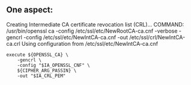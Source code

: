 

One aspect:
-----------

Creating Intermediate CA certificate revocation list (CRL)...
COMMAND: /usr/bin/openssl ca -config /etc/ssl/etc/NewRootCA-ca.cnf -verbose -gencrl -config /etc/ssl/etc/NewIntCA-ca.cnf -out /etc/ssl/crl/NewIntCA-ca.crl
Using configuration from /etc/ssl/etc/NewIntCA-ca.cnf


    execute ${OPENSSL_CA} \
        -gencrl \
        -config "$IA_OPENSSL_CNF" \
        ${CIPHER_ARG_PASSIN} \
        -out "$IA_CRL_PEM"



